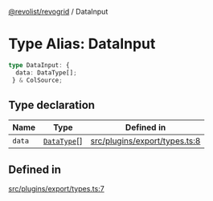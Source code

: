 [@revolist/revogrid](README.md) / DataInput

# Type Alias: DataInput

```ts
type DataInput: {
  data: DataType[];
 } & ColSource;
```

## Type declaration

| Name | Type | Defined in |
| ------ | ------ | ------ |
| `data` | [`DataType`](TypeAlias.DataType.md)[] | [src/plugins/export/types.ts:8](https://github.com/revolist/revogrid/blob/b7bc91178b5b059b1432f9bb6ddbfab652d2c8cf/src/plugins/export/types.ts#L8) |

## Defined in

[src/plugins/export/types.ts:7](https://github.com/revolist/revogrid/blob/b7bc91178b5b059b1432f9bb6ddbfab652d2c8cf/src/plugins/export/types.ts#L7)

